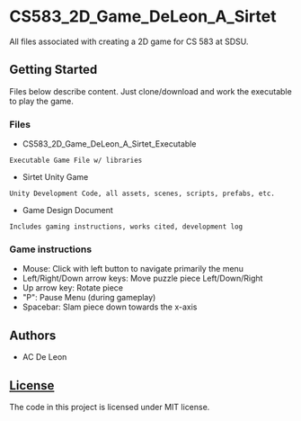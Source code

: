 # CS583_2D_Game_DeLeon_A_Sirtet

All files associated with creating a 2D game for CS 583 at SDSU.

## Getting Started

Files below describe content. Just clone/download and work the executable to play the game.


### Files
* CS583_2D_Game_DeLeon_A_Sirtet_Executable

```
Executable Game File w/ libraries
```

* Sirtet Unity Game

```
Unity Development Code, all assets, scenes, scripts, prefabs, etc.
```

* Game Design Document

```
Includes gaming instructions, works cited, development log
```

### Game instructions

- Mouse: Click with left button to navigate primarily the menu
- Left/Right/Down arrow keys: Move puzzle piece Left/Down/Right
- Up arrow key: Rotate piece
- "P": Pause Menu (during gameplay)
- Spacebar: Slam piece down towards the x-axis

## Authors

* AC De Leon

## [License](LICENSE)

The code in this project is licensed under MIT license.
